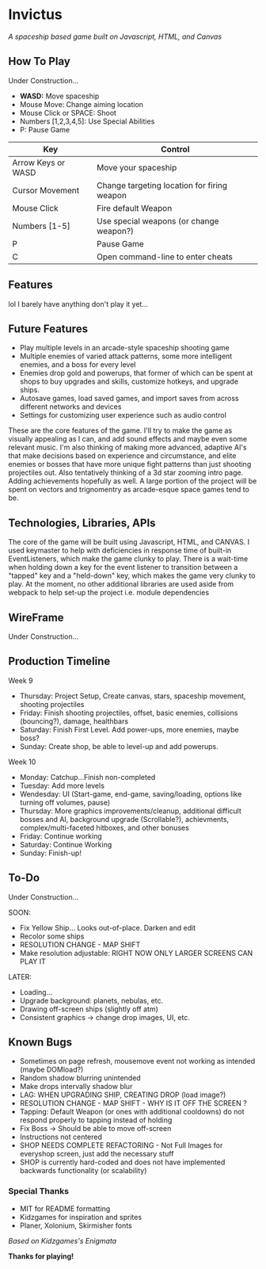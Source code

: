 # Invictus
 _A spaceship based game built on Javascript, HTML, and Canvas_

[//]: # (Logo here if have time lol)

## How To Play

Under Construction...
- __WASD:__ Move spaceship
- Mouse Move: Change aiming location
- Mouse Click or SPACE: Shoot
- Numbers [1,2,3,4,5]: Use Special Abilities
- P: Pause Game

| Key | Control |
| ------ | ------ |
| Arrow Keys or WASD | Move your spaceship |
| Cursor Movement | Change targeting location for firing weapon |
| Mouse Click | Fire default Weapon |
| Numbers [1-5] | Use special weapons (or change weapon?)|
| P | Pause Game |
| C | Open command-line to enter cheats |


## Features

lol I barely have anything don't play it yet...

## Future Features

- Play multiple levels in an arcade-style spaceship shooting game
- Multiple enemies of varied attack patterns, some more intelligent enemies, and a boss for every level
- Enemies drop gold and powerups, that former of which can be spent at shops to buy upgrades and skills, customize hotkeys, and upgrade ships. 
- Autosave games, load saved games, and import saves from across different networks and devices
- Settings for customizing user experience such as audio control

These are the core features of the game. I'll try to make the game as visually appealing as I can, and add sound effects and maybe even some relevant music. I'm also thinking of making more advanced, adaptive AI's that make decisions based on experience and circumstance, and elite enemies or bosses that have more unique fight patterns than just shooting projectiles out. Also tentatively thinking of a 3d star zooming intro page. Adding achievements hopefully as well. A large portion of the project will be spent on vectors and trignomentry as arcade-esque space games tend to be.


## Technologies, Libraries, APIs

The core of the game will be built using Javascript, HTML, and CANVAS. I used keymaster to help with deficiencies in response time of built-in EventListeners, which make the game clunky to play. There is a wait-time when holding down a key for the event listener to transition between a "tapped" key and a "held-down" key, which makes the game very clunky to play. At the moment, no other additional libraries are used aside from webpack to help set-up the project i.e. module dependencies


## WireFrame

Under Construction...


## Production Timeline

Week 9
- Thursday: Project Setup, Create canvas, stars, spaceship movement, shooting projectiles
- Friday: Finish shooting projectiles, offset, basic enemies, collisions (bouncing?), damage, healthbars
- Saturday: Finish First Level. Add power-ups, more enemies, maybe boss? 
- Sunday: Create shop, be able to level-up and add powerups. 

Week 10
- Monday: Catchup...Finish non-completed
- Tuesday: Add more levels
- Wendesday: UI (Start-game, end-game, saving/loading, options like turning off volumes, pause)
- Thursday: More graphics improvements/cleanup, additional difficult bosses and AI, background upgrade (Scrollable?), achievments, complex/multi-faceted hitboxes, and other bonuses
- Friday: Continue working
- Saturday: Continue Working
- Sunday: Finish-up!


## To-Do

Under Construction...

SOON:
- Fix Yellow Ship... Looks out-of-place. Darken and edit
- Recolor some ships
- RESOLUTION CHANGE - MAP SHIFT
- Make resolution adjustable: RIGHT NOW ONLY LARGER SCREENS CAN PLAY IT

LATER: 
- Loading...
- Upgrade background: planets, nebulas, etc.
- Drawing off-screen ships (slightly off atm)
- Consistent graphics -> change drop images, UI, etc.

## Known Bugs

- Sometimes on page refresh, mousemove event not working as intended (maybe DOMload?)
- Random shadow blurring unintended
- Make drops intervally shadow blur
- LAG: WHEN UPGRADING SHIP, CREATING DROP (load image?)
- RESOLUTION CHANGE - MAP SHIFT - WHY IS IT OFF THE SCREEN ?
- Tapping: Default Weapon (or ones with additional cooldowns) do not respond properly to tapping instead of holding
- Fix Boss -> Should be able to move off-screen
- Instructions not centered
- SHOP NEEDS COMPLETE REFACTORING - Not Full Images for everyshop screen, just add the necessary stuff
- SHOP is currently hard-coded and does not have implemented backwards functionality (or scalability)


### Special Thanks

- MIT for README formatting
- Kidzgames for inspiration and sprites
- Planer, Xolonium, Skirmisher fonts

_Based on Kidzgames's Enigmata_


**Thanks for playing!**

